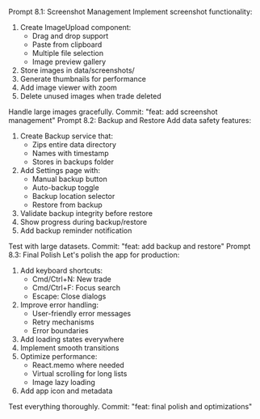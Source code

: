 Prompt 8.1: Screenshot Management
Implement screenshot functionality:

1. Create ImageUpload component:
   - Drag and drop support
   - Paste from clipboard
   - Multiple file selection
   - Image preview gallery
2. Store images in data/screenshots/
3. Generate thumbnails for performance
4. Add image viewer with zoom
5. Delete unused images when trade deleted

Handle large images gracefully. Commit: "feat: add screenshot management"
Prompt 8.2: Backup and Restore
Add data safety features:

1. Create Backup service that:
   - Zips entire data directory
   - Names with timestamp
   - Stores in backups folder
2. Add Settings page with:
   - Manual backup button
   - Auto-backup toggle
   - Backup location selector
   - Restore from backup
3. Validate backup integrity before restore
4. Show progress during backup/restore
5. Add backup reminder notification

Test with large datasets. Commit: "feat: add backup and restore"
Prompt 8.3: Final Polish
Let's polish the app for production:

1. Add keyboard shortcuts:
   - Cmd/Ctrl+N: New trade
   - Cmd/Ctrl+F: Focus search
   - Escape: Close dialogs
2. Improve error handling:
   - User-friendly error messages
   - Retry mechanisms
   - Error boundaries
3. Add loading states everywhere
4. Implement smooth transitions
5. Optimize performance:
   - React.memo where needed
   - Virtual scrolling for long lists
   - Image lazy loading
6. Add app icon and metadata

Test everything thoroughly. Commit: "feat: final polish and optimizations"